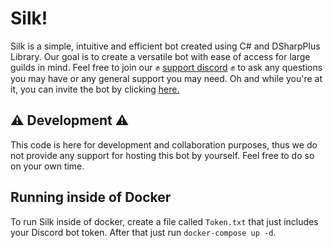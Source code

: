 # Silk! 
Silk is a simple, intuitive and efficient bot created using C# and DSharpPlus Library. Our goal is to create a versatile bot with ease of access for large guilds in mind. Feel free to join our ✊ [support discord](https://discord.gg/d8pk9hK) ✊ to ask any questions you may have or any general support you may need. Oh and while you're at it, you can invite the bot by clicking [here.](https://discord.com/api/oauth2/authorize?client_id=721514294587424888&permissions=502656214&scope=bot)

## ⚠️ Development ⚠️
This code is here for development and collaboration purposes, thus we do not provide any support for hosting this bot by yourself. Feel free to do so on your own time.

## Running inside of Docker
To run Silk inside of docker, create a file called `Token.txt` that just includes your Discord bot token.
After that just run `docker-compose up -d`.